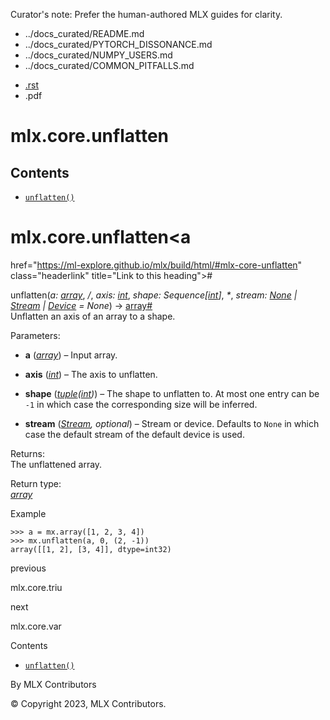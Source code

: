 Curator's note: Prefer the human-authored MLX guides for clarity.
- ../docs_curated/README.md
- ../docs_curated/PYTORCH_DISSONANCE.md
- ../docs_curated/NUMPY_USERS.md
- ../docs_curated/COMMON_PITFALLS.md


<div id="main-content" class="bd-main" role="main">

<div class="sbt-scroll-pixel-helper">

</div>

<div class="bd-content">

<div class="bd-article-container">

<div class="bd-header-article d-print-none">

<div class="header-article-items header-article__inner">

<div class="header-article-items__start">

<div class="header-article-item">

<span class="fa-solid fa-bars"></span>

</div>

</div>

<div class="header-article-items__end">

<div class="header-article-item">

<div class="article-header-buttons">

<a href="https://github.com/ml-explore/mlx"
class="btn btn-sm btn-source-repository-button"
data-bs-placement="bottom" data-bs-toggle="tooltip" target="_blank"
title="Source repository"><span class="btn__icon-container"> <em></em>
</span></a>

<div class="dropdown dropdown-download-buttons">

- <a
  href="https://ml-explore.github.io/mlx/build/html/_sources/python/_autosummary/mlx.core.unflatten.rst"
  class="btn btn-sm btn-download-source-button dropdown-item"
  data-bs-placement="left" data-bs-toggle="tooltip" target="_blank"
  title="Download source file"><span class="btn__icon-container">
  <em></em> </span> <span class="btn__text-container">.rst</span></a>
- <span class="btn__icon-container"> </span>
  <span class="btn__text-container">.pdf</span>

</div>

<span class="btn__icon-container"> </span>

<span class="fa-solid fa-list"></span>

</div>

</div>

</div>

</div>

</div>

<div id="jb-print-docs-body" class="onlyprint">

# mlx.core.unflatten

<div id="print-main-content">

<div id="jb-print-toc">

<div>

## Contents

</div>

- <a
  href="https://ml-explore.github.io/mlx/build/html/#mlx.core.unflatten"
  class="reference internal nav-link"><span class="pre"><code
  class="docutils literal notranslate">unflatten()</code></span></a>

</div>

</div>

</div>

<div id="searchbox">

</div>

<div id="mlx-core-unflatten" class="section">

# mlx.core.unflatten<a
href="https://ml-explore.github.io/mlx/build/html/#mlx-core-unflatten"
class="headerlink" title="Link to this heading">#</a>

<span class="sig-name descname"><span class="pre">unflatten</span></span><span class="sig-paren">(</span>*<span class="n"><span class="pre">a</span></span><span class="p"><span class="pre">:</span></span><span class="w"> </span><span class="n"><a
href="https://ml-explore.github.io/mlx/build/html/python/_autosummary/mlx.core.array.html#mlx.core.array"
class="reference internal" title="mlx.core.array"><span
class="pre">array</span></a></span>*, *<span class="o"><span class="pre">/</span></span>*, *<span class="n"><span class="pre">axis</span></span><span class="p"><span class="pre">:</span></span><span class="w"> </span><span class="n"><a href="https://docs.python.org/3/library/functions.html#int"
class="reference external" title="(in Python v3.13)"><span
class="pre">int</span></a></span>*, *<span class="n"><span class="pre">shape</span></span><span class="p"><span class="pre">:</span></span><span class="w"> </span><span class="n"><span class="pre">Sequence</span><span class="p"><span class="pre">\[</span></span><a href="https://docs.python.org/3/library/functions.html#int"
class="reference external" title="(in Python v3.13)"><span
class="pre">int</span></a><span class="p"><span class="pre">\]</span></span></span>*, *<span class="o"><span class="pre">\*</span></span>*, *<span class="n"><span class="pre">stream</span></span><span class="p"><span class="pre">:</span></span><span class="w"> </span><span class="n"><a href="https://docs.python.org/3/library/constants.html#None"
class="reference external" title="(in Python v3.13)"><span
class="pre">None</span></a><span class="w"> </span><span class="p"><span class="pre">\|</span></span><span class="w"> </span><a
href="https://ml-explore.github.io/mlx/build/html/python/_autosummary/stream_class.html#mlx.core.Stream"
class="reference internal" title="mlx.core.Stream"><span
class="pre">Stream</span></a><span class="w"> </span><span class="p"><span class="pre">\|</span></span><span class="w"> </span><a
href="https://ml-explore.github.io/mlx/build/html/python/_autosummary/mlx.core.Device.html#mlx.core.Device"
class="reference internal" title="mlx.core.Device"><span
class="pre">Device</span></a></span><span class="w"> </span><span class="o"><span class="pre">=</span></span><span class="w"> </span><span class="default_value"><span class="pre">None</span></span>*<span class="sig-paren">)</span> <span class="sig-return"><span class="sig-return-icon">→</span> <span class="sig-return-typehint"><a
href="https://ml-explore.github.io/mlx/build/html/python/_autosummary/mlx.core.array.html#mlx.core.array"
class="reference internal" title="mlx.core.array"><span
class="pre">array</span></a></span></span><a
href="https://ml-explore.github.io/mlx/build/html/#mlx.core.unflatten"
class="headerlink" title="Link to this definition">#</a>  
Unflatten an axis of an array to a shape.

Parameters<span class="colon">:</span>  
- **a** (<a
  href="https://ml-explore.github.io/mlx/build/html/python/_autosummary/mlx.core.array.html#mlx.core.array"
  class="reference internal" title="mlx.core.array"><em>array</em></a>)
  – Input array.

- **axis**
  (<a href="https://docs.python.org/3/library/functions.html#int"
  class="reference external" title="(in Python v3.13)"><em>int</em></a>)
  – The axis to unflatten.

- **shape**
  (<a href="https://docs.python.org/3/library/stdtypes.html#tuple"
  class="reference external" title="(in Python v3.13)"><em>tuple</em></a>*(*<a href="https://docs.python.org/3/library/functions.html#int"
  class="reference external" title="(in Python v3.13)"><em>int</em></a>*)*)
  – The shape to unflatten to. At most one entry can be
  <span class="pre">`-1`</span> in which case the corresponding size
  will be inferred.

- **stream** (<a
  href="https://ml-explore.github.io/mlx/build/html/python/_autosummary/stream_class.html#mlx.core.Stream"
  class="reference internal" title="mlx.core.Stream"><em>Stream</em></a>*,*
  *optional*) – Stream or device. Defaults to
  <span class="pre">`None`</span> in which case the default stream of
  the default device is used.

Returns<span class="colon">:</span>  
The unflattened array.

Return type<span class="colon">:</span>  
<a
href="https://ml-explore.github.io/mlx/build/html/python/_autosummary/mlx.core.array.html#mlx.core.array"
class="reference internal" title="mlx.core.array"><em>array</em></a>

Example

<div class="doctest highlight-default notranslate">

<div class="highlight">

    >>> a = mx.array([1, 2, 3, 4])
    >>> mx.unflatten(a, 0, (2, -1))
    array([[1, 2], [3, 4]], dtype=int32)

</div>

</div>

</div>

<div class="prev-next-area">

<a
href="https://ml-explore.github.io/mlx/build/html/python/_autosummary/mlx.core.triu.html"
class="left-prev" title="previous page"><em></em></a>

<div class="prev-next-info">

previous

mlx.core.triu

</div>

<a
href="https://ml-explore.github.io/mlx/build/html/python/_autosummary/mlx.core.var.html"
class="right-next" title="next page"></a>

<div class="prev-next-info">

next

mlx.core.var

</div>

</div>

</div>

<div class="bd-sidebar-secondary bd-toc">

<div class="sidebar-secondary-items sidebar-secondary__inner">

<div class="sidebar-secondary-item">

<div class="page-toc tocsection onthispage">

Contents

</div>

- <a
  href="https://ml-explore.github.io/mlx/build/html/#mlx.core.unflatten"
  class="reference internal nav-link"><span class="pre"><code
  class="docutils literal notranslate">unflatten()</code></span></a>

</div>

</div>

</div>

</div>

<div class="bd-footer-content__inner container">

<div class="footer-item">

By MLX Contributors

</div>

<div class="footer-item">

© Copyright 2023, MLX Contributors.  

</div>

<div class="footer-item">

</div>

<div class="footer-item">

</div>

</div>

</div>
